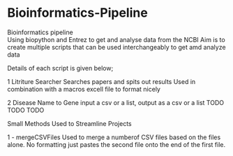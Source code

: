 # Bioinformatics-Pipeline
Bioinformatics pipeline  
Using biopython and Entrez to get and analyse data from the NCBI
Aim is to create multiple scripts that can be used interchangeably to get amd analyze data

Details of each script is given below;

1 Litriture Searcher
Searches papers and spits out results
Used in combination with a macros excell file to format nicely

2 Disease Name to Gene
input a csv or a list, output as a csv or a list TODO TODO TODO


Small Methods Used to Streamline Projects

1 - mergeCSVFiles
Used to merge a numberof CSV files based on the files alone. No formatting just pastes the second file onto the end of the first file.
